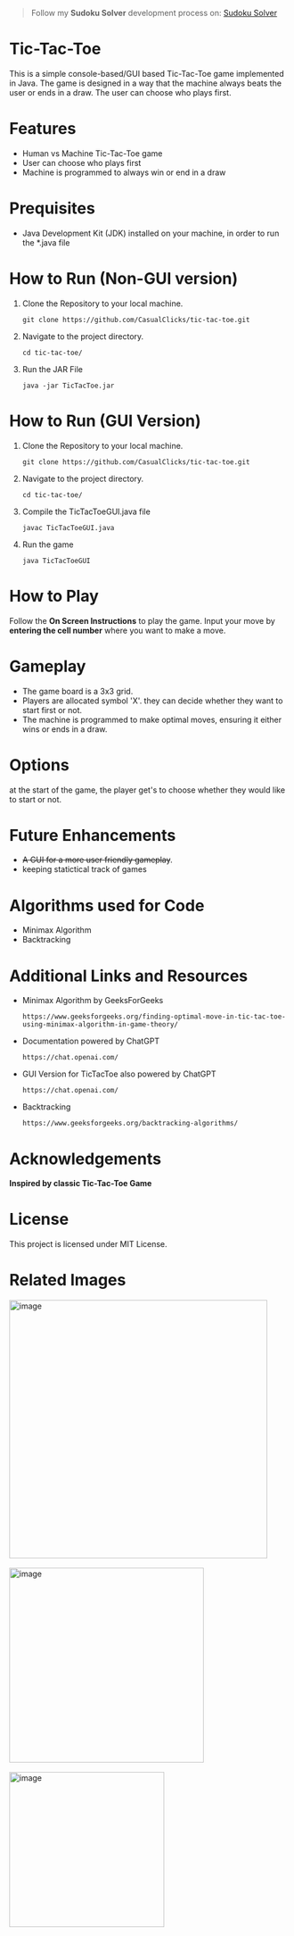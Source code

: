 > Follow my __Sudoku Solver__ development process on: 
[Sudoku Solver](https://github.com/CasualClicks/sudoku)

# Tic-Tac-Toe
This is a simple console-based/GUI based Tic-Tac-Toe game implemented in Java. The game is designed in a way that the machine always beats the user or ends in a draw. The user can choose who plays first.


# Features
<ul>
  <li>Human vs Machine Tic-Tac-Toe game</li>
  <li>User can choose who plays first</li>
  <li>Machine is programmed to always win or end in a draw</li>
</ul>

# Prequisites
<ul>
  <li>Java Development Kit (JDK) installed on your machine, in order to run the *.java file</li>
</ul>


# How to Run (Non-GUI version)
<ol>
  <li>
    Clone the Repository to your local machine.
    
    git clone https://github.com/CasualClicks/tic-tac-toe.git
  </li>
  <li>
    Navigate to the project directory.

    cd tic-tac-toe/
  </li>
  <li>
    Run the JAR File

    java -jar TicTacToe.jar
  </li>
</ol>

# How to Run (GUI Version)
<ol>
  <li>
    Clone the Repository to your local machine.
    
    git clone https://github.com/CasualClicks/tic-tac-toe.git
  </li>
  <li>
    Navigate to the project directory.

    cd tic-tac-toe/
  </li>
  <li>
    Compile the TicTacToeGUI.java file

    javac TicTacToeGUI.java
  </li>
  <li>
    Run the game

    java TicTacToeGUI
  </li>
</ol>

# How to Play
Follow the __On Screen Instructions__ to play the game. Input your move by **entering the cell number** where you want to make a move.

# Gameplay
<ul>
  <li>
    The game board is a 3x3 grid.
  </li>
  <li>
    Players are allocated symbol 'X'. they can decide whether they want to start first or not.
  </li>
  <li>
    The machine is programmed to make optimal moves, ensuring it either wins or ends in a draw.
  </li>
</ul>

# Options
at the start of the game, the player get's to choose whether they would like to start or not.

# Future Enhancements
<ul>
  <li>
    <s>A GUI for a more user friendly gameplay</s>.
  </li>
  <li>
    keeping statictical track of games
  </li>
</ul>

# Algorithms used for Code
<ul>
  <li>
    Minimax Algorithm
  </li>
  <li>
    Backtracking
  </li>
</ul>

# Additional Links and Resources
<ul>
  <li>
    Minimax Algorithm by GeeksForGeeks

    https://www.geeksforgeeks.org/finding-optimal-move-in-tic-tac-toe-using-minimax-algorithm-in-game-theory/
  </li>
  <li>
    Documentation powered by ChatGPT

    https://chat.openai.com/
  </li>
  <li>
    GUI Version for TicTacToe also powered by ChatGPT

    https://chat.openai.com/
  </li>
  <li>
    Backtracking

    https://www.geeksforgeeks.org/backtracking-algorithms/
  </li>
</ul>

# Acknowledgements
__Inspired by classic Tic-Tac-Toe Game__

# License
This project is licensed under MIT License.


# Related Images
<img width="463" alt="image" src="https://github.com/CasualClicks/tic-tac-toe/assets/63722402/bd9c7e3a-df08-4ff7-946a-9045b715757a">
<br>
<br>
<img width="349" alt="image" src="https://github.com/CasualClicks/tic-tac-toe/assets/63722402/07e5099d-80a9-4507-b0cb-1716af369c01">
<br>
<br>
<img width="278" alt="image" src="https://github.com/CasualClicks/tic-tac-toe/assets/63722402/b2687a1c-1a43-403f-b11e-7756883745fd">




